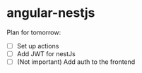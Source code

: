 # angular-nestjs

Plan for tomorrow:
- [ ] Set up actions
- [ ] Add JWT for nestJs
- [ ] (Not important) Add auth to the frontend
